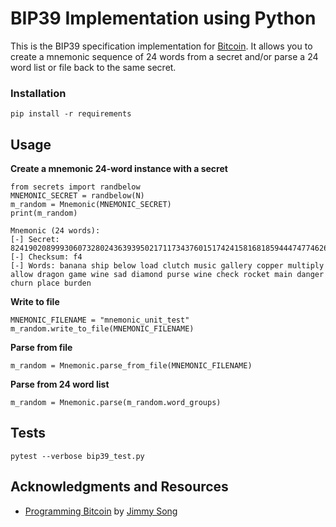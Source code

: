 # BIP39 Implementation using Python

This is the BIP39 specification implementation for [Bitcoin](https://github.com/bitcoin/bips/blob/master/bip-0039.mediawiki). It allows you to create a mnemonic sequence of 24 words from a secret and/or parse a 24 word list or file back to the same secret.

### Installation

```
pip install -r requirements
```

## Usage

**Create a mnemonic 24-word instance with a secret**
```
from secrets import randbelow
MNEMONIC_SECRET = randbelow(N)
m_random = Mnemonic(MNEMONIC_SECRET)
print(m_random)

Mnemonic (24 words):
[-] Secret: 8241902089993060732802436393950217117343760151742415816818594447477462641008
[-] Checksum: f4
[-] Words: banana ship below load clutch music gallery copper multiply allow dragon game wine sad diamond purse wine check rocket main danger churn place burden
```

**Write to file**
```
MNEMONIC_FILENAME = "mnemonic_unit_test"
m_random.write_to_file(MNEMONIC_FILENAME)
```

**Parse from file**
```
m_random = Mnemonic.parse_from_file(MNEMONIC_FILENAME)
```

**Parse from 24 word list**
```
m_random = Mnemonic.parse(m_random.word_groups)
```

## Tests
```
pytest --verbose bip39_test.py
```

## Acknowledgments and Resources

* [Programming Bitcoin](https://programmingbitcoin.com) by [Jimmy Song](https://github.com/jimmysong/programmingbitcoin)

